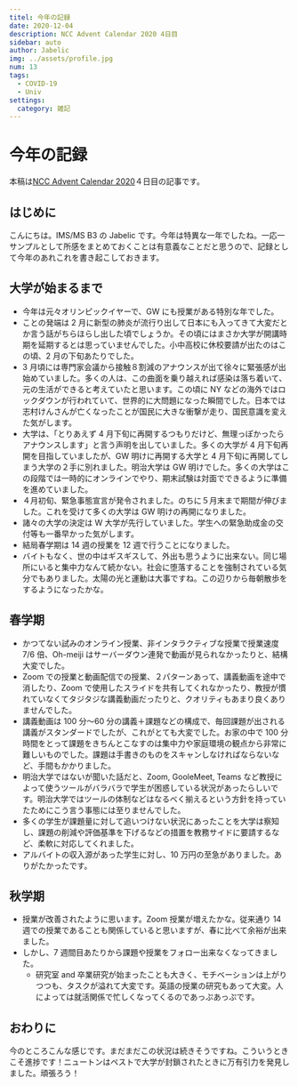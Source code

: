 ```yaml
---
titel: 今年の記録
date: 2020-12-04
description: NCC Advent Calendar 2020 4日目
sidebar: auto
author: Jabelic
img: ../assets/profile.jpg
num: 13
tags:
  - COVID-19
  - Univ
settings:
  category: 雑記
---
```


# 今年の記録

本稿は[NCC Advent Calendar 2020](https://qiita.com/advent-calendar/2020/ncc)４日目の記事です。

## はじめに

こんにちは。IMS/MS B3 の Jabelic です。今年は特異な一年でしたね。一応一サンプルとして所感をまとめておくことは有意義なことだと思うので、記録として今年のあれこれを書き起こしておきます。

## 大学が始まるまで

- 今年は元々オリンピックイヤーで、GW にも授業がある特別な年でした。
- ことの発端は 2 月に新型の肺炎が流行り出して日本にも入ってきて大変だとか言う話がちらほらし出した頃でしょうか。その頃にはまさか大学が開講時期を延期するとは思っていませんでした。小中高校に休校要請が出たのはこの頃、2 月の下旬あたりでした。
- 3 月頃には専門家会議から接触８割減のアナウンスが出て徐々に緊張感が出始めていました。多くの人は、この曲面を乗り越えれば感染は落ち着いて、元の生活ができると考えていたと思います。この頃に NY などの海外ではロックダウンが行われていて、世界的に大問題になった瞬間でした。日本では志村けんさんが亡くなったことが国民に大きな衝撃が走り、国民意識を変えた気がします。
- 大学は、「とりあえず 4 月下旬に再開するつもりだけど、無理っぽかったらアナウンスします」と言う声明を出していました。多くの大学が 4 月下旬再開を目指していましたが、GW 明けに再開する大学と 4 月下旬に再開してしまう大学の２手に別れました。明治大学は GW 明けでした。多くの大学はこの段階では一時的にオンラインでやり、期末試験は対面でできるように準備を進めていました。
- ４月初旬、緊急事態宣言が発令されました。のちに５月末まで期間が伸びました。これを受けて多くの大学は GW 明けの再開になりました。
- 諸々の大学の決定は W 大学が先行していました。学生への緊急助成金の交付等も一番早かった気がします。
- 結局春学期は 14 週の授業を 12 週で行うことになりました。
- バイトもなく、世の中はギスギスして、外出も思うように出来ない。同じ場所にいると集中力なんて続かない。社会に堕落することを強制されている気分でもありました。太陽の光と運動は大事ですね。この辺りから毎朝散歩をするようになったかな。

## 春学期

- かつてない試みのオンライン授業、非インタラクティブな授業で授業速度 7/6 倍、Oh-meiji はサーバーダウン連発で動画が見られなかったりと、結構大変でした。
- Zoom での授業と動画配信での授業、２パターンあって、講義動画を途中で消したり、Zoom で使用したスライドを共有してくれなかったり、教授が慣れていなくてタジタジな講義動画だったりと、クオリティもあまり良くありませんでした。
- 講義動画は 100 分〜60 分の講義＋課題などの構成で、毎回課題が出される講義がスタンダードでしたが、これがとても大変でした。お家の中で 100 分時間をとって課題をきちんとこなすのは集中力や家庭環境の観点から非常に難しいものでした。課題は手書きのものをスキャンしなければならないなど、手間もかかりました。
- 明治大学ではないが聞いた話だと、Zoom, GooleMeet, Teams など教授によって使うツールがバラバラで学生が困惑している状況があったらしいです。明治大学ではツールの体制などはなるべく揃えるという方針を持っていたためにこう言う事態には至りませんでした。
- 多くの学生が課題量に対して追いつけない状況にあったことを大学は察知し、課題の削減や評価基準を下げるなどの措置を教務サイドに要請するなど、柔軟に対応してくれました。
- アルバイトの収入源があった学生に対し、10 万円の至急がありました。ありがたかったです。

## 秋学期

- 授業が改善されたように思います。Zoom 授業が増えたかな。従来通り 14 週での授業であることも関係していると思いますが、春に比べて余裕が出来ました。
- しかし、7 週間目あたりから課題や授業をフォロー出来なくなってきました。
  - 研究室 and 卒業研究が始まったことも大きく、モチベーションは上がりつつも、タスクが溢れて大変です。英語の授業の研究もあって大変。人によっては就活関係で忙しくなってくるのであっぷあっぷです。

## おわりに

今のところこんな感じです。まだまだこの状況は続きそうですね。こういうときこそ進捗です！ニュートンはペストで大学が封鎖されたときに万有引力を発見しました。頑張ろう！
